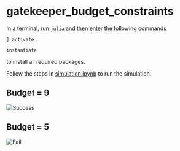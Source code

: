 # gatekeeper_budget_constraints

In a terminal, run `julia` and then enter the following commands

`] activate .`

`instantiate`

to install all required packages.

Follow the steps in [simulation.ipynb](simulation.ipynb) to run the simulation.

## Budget = 9

![Success](./animations/field_budget_9_success.gif)

## Budget = 5

![Fail](./animations/field_budget_5_fail.gif)
